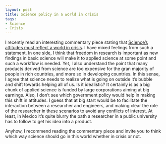 ```yaml
---
layout: post
title: Science policy in a world in crisis
tags:
- Science
- Crisis
---
```

<p>I recently read an interesting commentary piece stating that <a href="http://www.nature.com/news/science-s-attitudes-must-reflect-a-world-in-crisis-1.9419">Science&#8217;s attitudes must reflect a world in crisis</a>. I have mixed feelings from such a statement. In one side, I think that freedom in research is important as new findings in basic science will make it to applied science at some point and such a workflow is needed. Yet, I also understand the point that many products derived from science are too expensive for the gran majority of people in rich countries, and more so in developing countries. In this sense, I agree that science needs to realize what is going on outside it&#8217;s bubble and shift towards helping all of us. Is it idealistic? It certainly is as a big chunk of applied science is funded by large corporations aiming at big earnings. Also, I don&#8217;t see which government policy would help in making this shift in attitudes. I guess that at big start would be to facilitate the interaction between a researcher and engineers, and making clear the role of the researcher in these scenarios to avoid any conflicts of interest. At least, in Mexico it&#8217;s quite blurry the path a researcher in a public university has to follow to get his idea into a product.</p>
<p>Anyhow, I recommend reading the commentary piece and invite you to think which way science should go in this world whether in crisis or not.</p>
